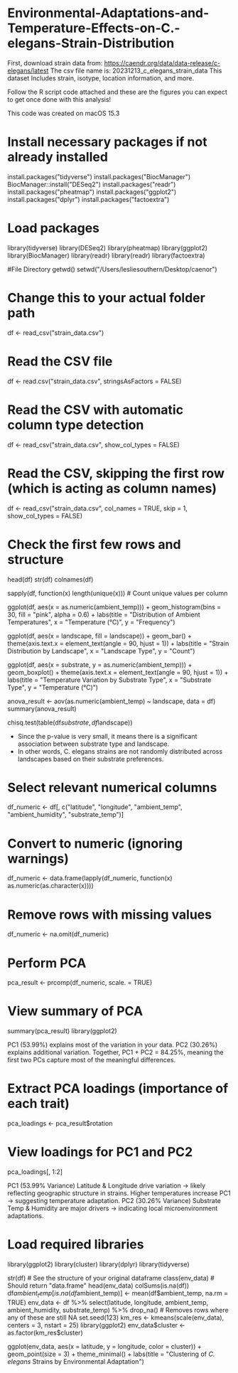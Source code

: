 # Environmental-Adaptations-and-Temperature-Effects-on-C.-elegans-Strain-Distribution
First, download strain data from: 
https://caendr.org/data/data-release/c-elegans/latest
The csv file name is: 20231213_c_elegans_strain_data 
This dataset Includes strain, isotype, location information, and more.

Follow the R script code attached and these are the figures you can expect to get once done with this analysis!

This code was created on macOS 15.3

# Install necessary packages if not already installed
install.packages("tidyverse")
install.packages("BiocManager")
BiocManager::install("DESeq2")
install.packages("readr")
install.packages("pheatmap")
install.packages("ggplot2")
install.packages("dplyr")
install.packages("factoextra")

                 
# Load packages
library(tidyverse)
library(DESeq2)
library(pheatmap)
library(ggplot2)
library(BiocManager)
library(readr)
library(readr)
library(factoextra)

#File Directory
getwd()
setwd("/Users/lesliesouthern/Desktop/caenor")
# Change this to your actual folder path

df <- read_csv("strain_data.csv")

# Read the CSV file
df <- read.csv("strain_data.csv", stringsAsFactors = FALSE)

# Read the CSV with automatic column type detection
df <- read_csv("strain_data.csv", show_col_types = FALSE)

# Read the CSV, skipping the first row (which is acting as column names)
df <- read_csv("strain_data.csv", col_names = TRUE, skip = 1, show_col_types = FALSE)

# Check the first few rows and structure
head(df)
str(df)
colnames(df)

sapply(df, function(x) length(unique(x)))  # Count unique values per column

ggplot(df, aes(x = as.numeric(ambient_temp))) +
  geom_histogram(bins = 30, fill = "pink", alpha = 0.6) +
  labs(title = "Distribution of Ambient Temperatures", x = "Temperature (°C)", y = "Frequency")

ggplot(df, aes(x = landscape, fill = landscape)) +
  geom_bar() +
  theme(axis.text.x = element_text(angle = 90, hjust = 1)) +
  labs(title = "Strain Distribution by Landscape", x = "Landscape Type", y = "Count")

ggplot(df, aes(x = substrate, y = as.numeric(ambient_temp))) +
  geom_boxplot() +
  theme(axis.text.x = element_text(angle = 90, hjust = 1)) +
  labs(title = "Temperature Variation by Substrate Type", x = "Substrate Type", y = "Temperature (°C)")

anova_result <- aov(as.numeric(ambient_temp) ~ landscape, data = df)
summary(anova_result)

chisq.test(table(df$substrate, df$landscape))
+ Since the p-value is very small, it means there is a significant association between substrate type and landscape.
+ In other words, C. elegans strains are not randomly distributed across landscapes based on their substrate preferences.

# Select relevant numerical columns
df_numeric <- df[, c("latitude", "longitude", "ambient_temp", "ambient_humidity", "substrate_temp")]

# Convert to numeric (ignoring warnings)
df_numeric <- data.frame(lapply(df_numeric, function(x) as.numeric(as.character(x))))

# Remove rows with missing values
df_numeric <- na.omit(df_numeric)

# Perform PCA
pca_result <- prcomp(df_numeric, scale. = TRUE)

# View summary of PCA
summary(pca_result)
library(ggplot2)

PC1 (53.99%) explains most of the variation in your data.
PC2 (30.26%) explains additional variation.
Together, PC1 + PC2 = 84.25%, meaning the first two PCs capture most of the meaningful differences.

# Extract PCA loadings (importance of each trait)
pca_loadings <- pca_result$rotation

# View loadings for PC1 and PC2
pca_loadings[, 1:2]

PC1 (53.99% Variance)
Latitude & Longitude drive variation → likely reflecting geographic structure in strains.
Higher temperatures increase PC1 → suggesting temperature adaptation.
PC2 (30.26% Variance)
Substrate Temp & Humidity are major drivers → indicating local microenvironment adaptations.

# Load required libraries
library(ggplot2)
library(cluster)
library(dplyr)
library(tidyverse)

str(df) # See the structure of your original dataframe
class(env_data)  # Should return "data.frame"
head(env_data)
colSums(is.na(df))
df$ambient_temp[is.na(df$ambient_temp)] <- mean(df$ambient_temp, na.rm = TRUE)
env_data <- df %>%
  select(latitude, longitude, ambient_temp, ambient_humidity, substrate_temp) %>%
  drop_na()  # Removes rows where any of these are still NA
set.seed(123)
km_res <- kmeans(scale(env_data), centers = 3, nstart = 25)
library(ggplot2)
env_data$cluster <- as.factor(km_res$cluster)

ggplot(env_data, aes(x = latitude, y = longitude, color = cluster)) +
  geom_point(size = 3) +
  theme_minimal() +
  labs(title = "Clustering of *C. elegans* Strains by Environmental Adaptation")







